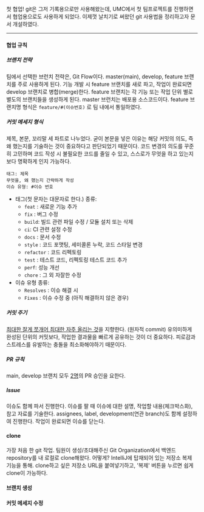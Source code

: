 첫 협업! git은 그저 기록용으로만 사용해왔는데, UMC에서 첫 팀프로젝트를 진행하면서 협업용으로도 사용하게 되었다. 이제껏 날치기로 써왔던 git 사용법을 정리하고자 문서 개설하였다.

---
#### 협업 규칙
##### 브랜치 전략
팀에서 선택한 브런치 전략은, Git Flow이다. master(main), develop, feature 브랜치를 주로 사용하게 된다. 기능 개발 시 feature 브랜치를 새로 파고, 작업이 완료되면 develop 브랜치로 병합(merge)한다. feature 브랜치는 각 기능 또는 작업 단위 별로 별도의 브랜치들을 생성하게 된다. master 브런치는 배포용 소스코드이다.
feature 브랜치명 형식은 `feature/#(이슈번호)` 로 팀 내에서 통일하였다.

##### 커밋 메세지 형식
제목, 본문, 꼬리말 세 파트로 나누었다. 굳이 본문을 넣은 이유는 해당 커밋의 의도, 즉 왜 했는지를 기술하는 것이 중요하다고 판단되었기 때문이다. 코드 변경의 의도를 꾸준히 고민하며 코드 작성 시 불필요한 코드를 줄일 수 있고, 스스로가 무엇을 하고 있는지 보다 명확하게 인지 가능하다.
```
태그: 제목
무엇을, 왜 했는지 간략하게 작성
이슈 유형: #이슈 번호
```
* 태그(첫 문자는 대문자로 한다.) 종류:
	* `feat` : 새로운 기능 추가
	- `fix` : 버그 수정
	- `build`: 빌드 관련 파일 수정 / 모듈 설치 또는 삭제
	- `ci`: CI 관련 설정 수정
	- `docs` : 문서 수정
	- `style` : 코드 포맷팅, 세미콜론 누락, 코드 스타일 변경
	- `refactor` : 코드 리펙토링
	- `test` : 테스트 코드, 리펙토링 테스트 코드 추가
	- `perf`: 성능 개선
	- `chore` : 그 외 자잘한 수정
* 이슈 유형 종류:
	* `Resolves` : 이슈 해결 시
    - `Fixes` : 이슈 수정 중 (아직 해결하지 않은 경우)

##### 커밋 주기
<u>최대한 잘게 쪼개어 최대한 자주 올리는 것</u>을 지향한다. (원자적 commit)
유의미하게 완성된 단위의 커밋보다, 작업한 결과물을 빠르게 공유하는 것이 더 중요하다. 피로감과 스트레스를 유발하는 충돌을 최소화해야하기 때문이다.

##### PR 규칙
main, develop 브랜치 모두 <u>2명</u>의 PR 승인을 요한다.

##### Issue
이슈도 함께 파서 진행한다. 이슈를 팔 때 이슈에 대한 설명, 작업할 내용(체크박스화), 참고 자료를 기술한다. assignees, label, development(연관 branch)도 함께 설정하여 진행한다. 작업이 완료되면 이슈를 닫는다.

#### clone
가장 처음 한 git 작업. 
팀원이 생성/초대해주신 Git Organization에서 백엔드 repository를 내 로컬로 clone해왔다.
어떻게? IntelliJ에 탑재되어 있는 저장소 복제 기능을 통해. clone하고 싶은 저장소 URL을 붙여넣기하고, '복제' 버튼을 누르면 쉽게 clone이 가능하다.

#### 브랜치 생성


#### 커밋 메세지 수정